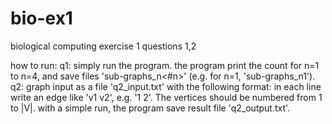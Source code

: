 # bio-ex1
biological computing exercise 1 questions 1,2

how to run:
q1: simply run the program. the program print the count for n=1 to n=4, and save files 'sub-graphs_n<#n>' (e.g. for n=1, 'sub-graphs_n1').
q2: graph input as a file 'q2_input.txt' with the following format:
    in each line write an edge like 'v1 v2', e.g. '1 2'. The vertices should be numbered from 1 to |V|.
    with a simple run, the program save result file 'q2_output.txt'.

